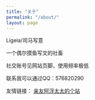 ```yaml
---
title: "关于"
permalink: "/about/"
layout: page
---
```

Ligeia/司马写意

一个偶尔摸鱼写文的社畜

社交账号见网站页脚，使用频率极低

联系我可以通过QQ：576820290

友情链接：
[亲友阿浮太太的个站](https://coococola.home.blog/)
